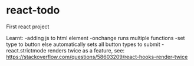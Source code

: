 # react-todo
First react project

Learnt: 
-adding js to html element
-onchange runs multiple functions
-set type to button else automatically sets all button types to submit
-react.strictmode renders twice as a feature, see: https://stackoverflow.com/questions/58603209/react-hooks-render-twice
